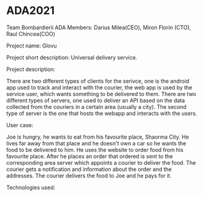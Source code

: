 # ADA2021

Team Bombardierii ADA 
Members: Darius Milea(CEO), Miron Florin (CTO), Raul Chincea(COO)

Project name: Glovu

Project short description: Universal delivery service.

Project description: 

  There are two different types of clients for the serivce, one is the android app used to track and interact with the courier, the web app is used by the service user, which wants something to be delivered to them. 
  There are two different types of servers, one used to deliver an API based on the data collected from the couriers in a certain area (usually a city). The second type of server is the one that hosts the webapp and interacts with the users. 
  
User case: 
  
   Joe is hungry, he wants to eat from his favourite place, Shaorma City. He lives far away from that place and he doesn't own a car so he wants the food to be delivered to him. He uses the website to order food from his favourite place. After he places an order that ordered is sent to the corresponding area server which appoints a courier to deliver the food. The courier gets a notification and information about the order and the addresses. The courier delivers the food to Joe and he pays for it. 
   
Technologies used: 
